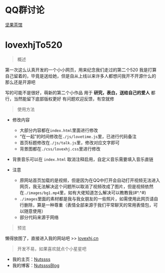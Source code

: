 # QQ群讨论

[坚果茶馆](https://jq.qq.com/?_wv=1027&k=Mh7ah6Dd)

# lovexhjTo520

> 概述

第一次这么认真开发的一个小小网页，用来纪念我们走过的第二个520
我是打算自己留着的，毕竟是送给她，但是自从上线以来许多人都想问我开不开源什么的
那么还是开源吧

写的可能不是很好，萌新的第二个小作品
用于 **研究，表白，送给自己的爱人** 都行，当然能留下底部版权更好
有问题欢迎反馈，有空就修

> 使用方法

* 修改内容
    * 大部分内容都在`index.html`里面进行修改
    * “在一起”的时间修改在`./js/lovetime.js`里，已进行代码备注
    * 首页标题修改在`./js/talk.js`里，修改对应文字即可
    * 背景图都在`./css/lovexhj.css`里进行修改
* 背景音乐可以在 `index.html` 取消注释启用，自定义音乐需要填入音乐直链
    
* 注意
    * 原网站首页加载的是视频，但是因为在QQ中打开会自动打开视频无法进入网页，我无法解决这个问题所以取消了视频改成了图片，但是视频依然在`./images/bg1.mp4`里，如有大佬知道怎么解决可以教教我(#^.^#)
    * `./images`里面的素材都是我与我女朋友的一些照片，如需使用此网页请自行删除，算是一种尊重（表情全部来源于我们平常聊天的常用表情包，可以随意使用）
    * 部分代码来源于网络

> 预览

懒得放图了，直接进入我的网站吧 >> [lovexhj.cn](https://lovexhj.cn)

> 开发不易，如果喜欢就点个小星星吧

+ 我的主页：[Nutssss](https://n0ts.cn/)
+ 我的博客：[NutssssBlog](https://blog.n0ts.cn/)
